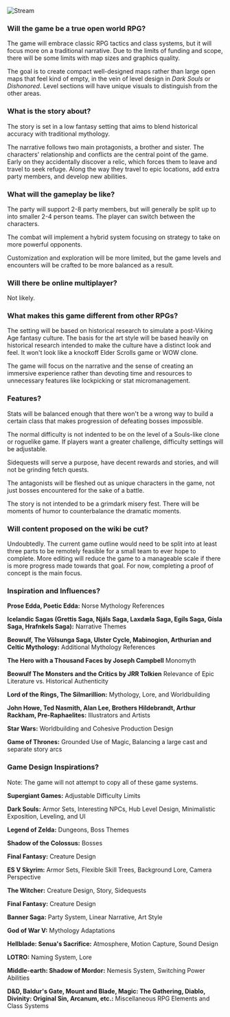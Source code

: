 ![Stream](https://github.com/jcongerkallas1/Folkvangr/blob/game-design/Images/Folkvangr_stream_small.jpg)
### Will the game be a true open world RPG?
The game will embrace classic RPG tactics and class systems, but it will focus more on a traditional narrative.  Due to the limits of funding and scope, there will be some limits with map sizes and graphics quality.  

The goal is to create compact well-designed maps rather than large open maps that feel kind of empty, in the vein of level design in *Dark Souls* or *Dishonored*.  Level sections will have unique visuals to distinguish from the other areas.

### What is the story about?

The story is set in a low fantasy setting that aims to blend historical accuracy with traditional mythology.  

The narrative follows two main protagonists, a brother and sister.  The characters' relationship and conflicts are the central point of the game.  Early on they accidentally discover a relic, which forces them to leave and travel to seek refuge. Along the way they travel to epic locations, add extra party members, and develop new abilities.

### What will the gameplay be like?

The party will support 2-8 party members, but will generally be split up to into smaller 2-4 person teams.  The player can switch between the characters.

The combat will implement a hybrid system focusing on strategy to take on more powerful opponents.  

Customization and exploration will be more limited, but the game levels and encounters will be crafted to be more balanced as a result. 

### Will there be online multiplayer?
Not likely.

### What makes this game different from other RPGs?
The setting will be based on historical research to simulate a post-Viking Age fantasy culture. The basis for the art style will be based heavily on historical research intended to make the culture have a distinct look and feel. It won't look like a knockoff Elder Scrolls game or WOW clone.

The game will focus on the narrative and the sense of creating an immersive experience rather than devoting time and resources to unnecessary features like lockpicking or stat micromanagement.  

### Features?

Stats will be balanced enough that there won't be a wrong way to build a certain class that makes progression of defeating bosses impossible.

The normal difficulty is not indented to be on the level of a Souls-like clone or roguelike game.  If players want a greater challenge, difficulty settings will be adjustable.  

Sidequests will serve a purpose, have decent rewards and stories, and will not be grinding fetch quests.

The antagonists will be fleshed out as unique characters in the game, not just bosses encountered for the sake of a battle.

The story is not intended to be a grimdark misery fest.  There will be moments of humor to counterbalance the dramatic moments.

### Will content proposed on the wiki be cut?
Undoubtedly.  The current game outline would need to be split into at least three parts to be remotely feasible for a small team to ever hope to complete.  More editing will reduce the game to a manageable scale if there is more progress made towards that goal.  For now, completing a proof of concept is the main focus.

### Inspiration and Influences?

**Prose Edda, Poetic Edda:** Norse Mythology References

**Icelandic Sagas (Grettis Saga, Njáls Saga, Laxdæla Saga, Egils Saga, Gísla Saga, Hrafnkels Saga):** Narrative Themes

**Beowulf, The Völsunga Saga, Ulster Cycle, Mabinogion, Arthurian and Celtic Mythology:** Additional Mythology References

**The Hero with a Thousand Faces by Joseph Campbell** Monomyth

**Beowulf The Monsters and the Critics by JRR Tolkien** Relevance of Epic Literature vs. Historical Authenticity

**Lord of the Rings, The Silmarillion:** Mythology, Lore, and Worldbuilding

**John Howe, Ted Nasmith, Alan Lee, Brothers Hildebrandt, Arthur Rackham, Pre-Raphaelites:** Illustrators and Artists

**Star Wars:** Worldbuilding and Cohesive Production Design

**Game of Thrones:** Grounded Use of Magic, Balancing a large cast and separate story arcs

### Game Design Inspirations?
Note: The game will not attempt to copy all of these game systems.

**Supergiant Games:** Adjustable Difficulty Limits

**Dark Souls:** Armor Sets, Interesting NPCs, Hub Level Design, Minimalistic Exposition, Leveling, and UI

**Legend of Zelda:** Dungeons, Boss Themes

**Shadow of the Colossus:** Bosses

**Final Fantasy:** Creature Design

**ES V Skyrim:** Armor Sets, Flexible Skill Trees, Background Lore, Camera Perspective

**The Witcher:** Creature Design, Story, Sidequests

**Final Fantasy:** Creature Design

**Banner Saga:** Party System, Linear Narrative, Art Style

**God of War V:** Mythology Adaptations

**Hellblade: Senua's Sacrifice:** Atmosphere, Motion Capture, Sound Design

**LOTRO:** Naming System, Lore

**Middle-earth: Shadow of Mordor:** Nemesis System, Switching Power Abilities

**D&D, Baldur's Gate, Mount and Blade, Magic: The Gathering, Diablo, Divinity: Original Sin, Arcanum, etc.:** 
Miscellaneous RPG Elements and Class Systems

